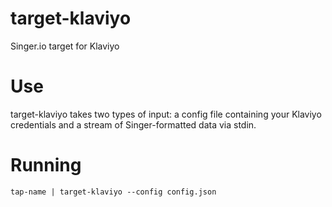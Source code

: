 # target-klaviyo
Singer.io target for Klaviyo


# Use
target-klaviyo takes two types of input: a config file containing your Klaviyo credentials and a stream of Singer-formatted data via stdin.


# Running

    tap-name | target-klaviyo --config config.json
